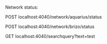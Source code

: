 Network status:

POST localhost:4040/network/aquarius/status

POST localhost:4040/network/brizo/status

GET localhost:4040/searchquery?text=test
